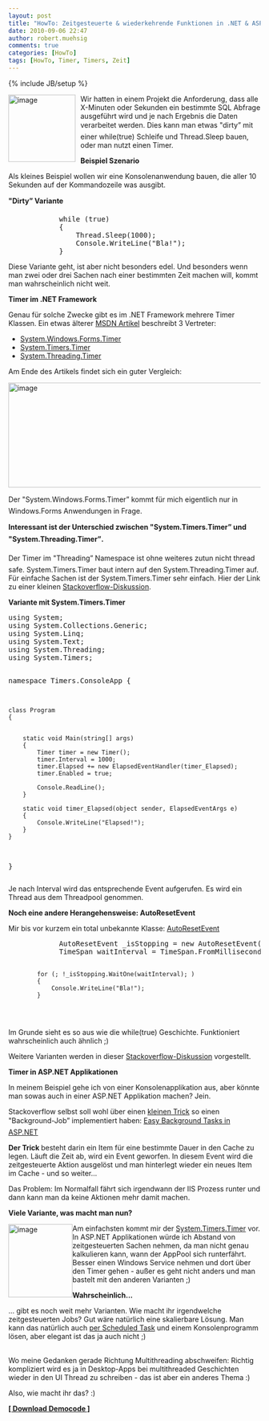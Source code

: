 ```yaml
---
layout: post
title: "HowTo: Zeitgesteuerte & wiederkehrende Funktionen in .NET & ASP.NET"
date: 2010-09-06 22:47
author: robert.muehsig
comments: true
categories: [HowTo]
tags: [HowTo, Timer, Timers, Zeit]
---
```

{% include JB/setup %}
<p><img style="border-bottom: 0px; border-left: 0px; margin: 0px 10px 0px 0px; display: inline; border-top: 0px; border-right: 0px" title="image" border="0" alt="image" align="left" src="{{BASE_PATH}}/assets/wp-images/image1038.png" width="134" height="134" /></p>  <p>Wir hatten in einem Projekt die Anforderung, dass alle X-Minuten oder Sekunden ein bestimmte SQL Abfrage ausgeführt wird und je nach Ergebnis die Daten verarbeitet werden. Dies kann man etwas "dirty” mit einer while(true) Schleife und Thread.Sleep bauen, oder man nutzt einen Timer.</p> <!--more-->  <p><strong>Beispiel Szenario</strong></p>  <p>Als kleines Beispiel wollen wir eine Konsolenanwendung bauen, die aller 10 Sekunden auf der Kommandozeile was ausgibt.</p>  <p><strong>"Dirty” Variante</strong></p>  <div style="padding-bottom: 0px; margin: 0px; padding-left: 0px; padding-right: 0px; display: inline; float: none; padding-top: 0px" id="scid:812469c5-0cb0-4c63-8c15-c81123a09de7:aff75203-b58c-48bd-b4d3-217615c6b02a" class="wlWriterEditableSmartContent"><pre name="code" class="c#">
            while (true)
            {
                Thread.Sleep(1000);
                Console.WriteLine("Bla!");
            }
</pre></div>

<p>Diese Variante geht, ist aber nicht besonders edel. Und besonders wenn man zwei oder drei Sachen nach einer bestimmten Zeit machen will, kommt man wahrscheinlich nicht weit.</p>

<p><strong>Timer im .NET Framework</strong></p>

<p>Genau für solche Zwecke gibt es im .NET Framework mehrere Timer Klassen. Ein etwas älterer <a href="http://msdn.microsoft.com/en-us/magazine/cc164015.aspx">MSDN Artikel</a> beschreibt 3 Vertreter:</p>

<ul>
  <li><a href="http://msdn.microsoft.com/de-de/library/system.windows.forms.timer(VS.80).aspx">System.Windows.Forms.Timer</a></li>

  <li><a href="http://msdn.microsoft.com/en-us/library/system.timers.timer.aspx">System.Timers.Timer</a></li>

  <li><a href="http://msdn.microsoft.com/de-de/library/system.threading.timer(VS.80).aspx">System.Threading.Timer</a></li>
</ul>

<p>Am Ende des Artikels findet sich ein guter Vergleich:</p>

<p><a href="{{BASE_PATH}}/assets/wp-images/image1039.png"><img style="border-bottom: 0px; border-left: 0px; display: inline; border-top: 0px; border-right: 0px" title="image" border="0" alt="image" src="{{BASE_PATH}}/assets/wp-images/image_thumb222.png" width="523" height="209" /></a> </p>

<p>Der "System.Windows.Forms.Timer” kommt für mich eigentlich nur in Windows.Forms Anwendungen in Frage.</p>

<p><strong>Interessant ist der Unterschied zwischen "System.Timers.Timer” und "System.Threading.Timer”.</strong></p>

<p>Der Timer im "Threading” Namespace ist ohne weiteres zutun nicht thread safe. System.Timers.Timer baut intern auf den System.Threading.Timer auf. Für einfache Sachen ist der System.Timers.Timer sehr einfach. Hier der Link zu einer kleinen <a href="http://stackoverflow.com/questions/1416803/system-timers-timer-vs-system-threading-timer">Stackoverflow-Diskussion</a>.</p>

<p><strong>Variante mit System.Timers.Timer</strong></p>

<div style="padding-bottom: 0px; margin: 0px; padding-left: 0px; padding-right: 0px; display: inline; float: none; padding-top: 0px" id="scid:812469c5-0cb0-4c63-8c15-c81123a09de7:67d14628-1490-4bd2-8a93-e2c134a8aa90" class="wlWriterEditableSmartContent"><pre name="code" class="c#">using System;
using System.Collections.Generic;
using System.Linq;
using System.Text;
using System.Threading;
using System.Timers;

namespace Timers.ConsoleApp
{


    class Program
    {


        static void Main(string[] args)
        {
            Timer timer = new Timer();
            timer.Interval = 1000;
            timer.Elapsed += new ElapsedEventHandler(timer_Elapsed);
            timer.Enabled = true;

            Console.ReadLine();
        }

        static void timer_Elapsed(object sender, ElapsedEventArgs e)
        {
            Console.WriteLine("Elapsed!");
        }
    }
}
</pre></div>

<p>Je nach Interval wird das entsprechende Event aufgerufen. Es wird ein Thread aus dem Threadpool genommen.</p>

<p><strong>Noch eine andere Herangehensweise: AutoResetEvent</strong></p>

<p>Mir bis vor kurzem ein total unbekannte Klasse: <a href="http://msdn.microsoft.com/en-us/library/system.threading.autoresetevent.aspx">AutoResetEvent</a></p>

<div style="padding-bottom: 0px; margin: 0px; padding-left: 0px; padding-right: 0px; display: inline; float: none; padding-top: 0px" id="scid:812469c5-0cb0-4c63-8c15-c81123a09de7:c56fc62e-794c-42bb-80dd-0f0446f11a6e" class="wlWriterEditableSmartContent"><pre name="code" class="c#">            AutoResetEvent _isStopping = new AutoResetEvent(false);
            TimeSpan waitInterval = TimeSpan.FromMilliseconds(1000);

            for (; !_isStopping.WaitOne(waitInterval); )
            {
                Console.WriteLine("Bla!");
            }
</pre></div>

<p></p>

<p></p>

<p>Im Grunde sieht es so aus wie die while(true) Geschichte. Funktioniert wahrscheinlich auch ähnlich ;)</p>

<p>Weitere Varianten werden in dieser <a href="http://stackoverflow.com/questions/2822441/system-timers-timer-threading-timer-vs-thread-with-whileloop-thread-sleep-for-p">Stackoverflow-Diskussion</a> vorgestellt.</p>

<p><strong>Timer in ASP.NET Applikationen</strong></p>

<p>In meinem Beispiel gehe ich von einer Konsolenapplikation aus, aber könnte man sowas auch in einer ASP.NET Applikation machen? Jein.</p>

<p>Stackoverflow selbst soll wohl über einen <a href="http://www.codeproject.com/KB/aspnet/ASPNETService.aspx">kleinen Trick</a> so einen "Background-Job” implementiert haben: <a href="http://blog.stackoverflow.com/2008/07/easy-background-tasks-in-aspnet/">Easy Background Tasks in ASP.NET</a></p>

<p><strong>Der Trick </strong>besteht darin ein Item für eine bestimmte Dauer in den Cache zu legen. Läuft die Zeit ab, wird ein Event geworfen. In diesem Event wird die zeitgesteuerte Aktion ausgelöst und man hinterlegt wieder ein neues Item im Cache - und so weiter... </p>

<p>Das Problem: Im Normalfall fährt sich irgendwann der IIS Prozess runter und dann kann man da keine Aktionen mehr damit machen.</p>

<p><strong>Viele Variante, was macht man nun?</strong></p>

<p><a href="{{BASE_PATH}}/assets/wp-images/image1040.png"><img style="border-bottom: 0px; border-left: 0px; display: inline; margin-left: 0px; border-top: 0px; margin-right: 0px; border-right: 0px" title="image" border="0" alt="image" align="left" src="{{BASE_PATH}}/assets/wp-images/image_thumb223.png" width="128" height="146" /></a> </p>

<p>Am einfachsten kommt mir der <a href="http://msdn.microsoft.com/en-us/library/system.timers.timer.aspx">System.Timers.Timer</a> vor. In ASP.NET Applikationen würde ich Abstand von zeitgesteuerten Sachen nehmen, da man nicht genau kalkulieren kann, wann der AppPool sich runterfährt. Besser einen Windows Service nehmen und dort über den Timer gehen - außer es geht nicht anders und man bastelt mit den anderen Varianten ;)</p>

<p><strong>Wahrscheinlich...</strong></p>

<p>... gibt es noch weit mehr Varianten. Wie macht ihr irgendwelche zeitgesteuerten Jobs? Gut wäre natürlich eine skalierbare Lösung. Man kann das natürlich auch <a href="{{BASE_PATH}}/2010/04/21/howto-scheduled-tasks-mit-schtasks-lokal-remote-per-kommandozeile-administrieren/">per Scheduled Task</a> und einem Konsolenprogramm lösen, aber elegant ist das ja auch nicht ;)

  <br />Wo meine Gedanken gerade Richtung Multithreading abschweifen: Richtig kompliziert wird es ja in Desktop-Apps bei multithreaded Geschichten wieder in den UI Thread zu schreiben - das ist aber ein anderes Thema :)</p>

<p>Also, wie macht ihr das? :)</p>

<p><strong><a href="{{BASE_PATH}}/assets/files/democode/timers/timers.zip">[ Download Democode ]</a></strong></p>
